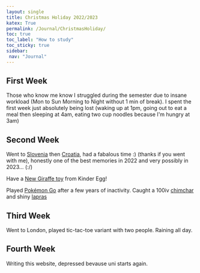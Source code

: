 ```yaml
---
layout: single
title: Christmas Holiday 2022/2023
katex: True
permalink: /Journal/ChristmasHoliday/
toc: true
toc_label: "How to study"
toc_sticky: true
sidebar:
 nav: "Journal"
---
```


## First Week
Those who know me know I struggled during the semester due to insane workload (Mon to Sun Morning to Night without 1 min of break). I spent the first week just absolutely being lost (waking up at 1pm, going out to eat a meal then sleeping at 4am, eating two cup noodles because I'm hungry at 3am)

## Second Week
Went to [Slovenia](https://en.wikipedia.org/wiki/Ljubljana_Castle) then [Croatia](https://en.wikipedia.org/wiki/Split,_Croatia), had a fabalous time :) (thanks if you went with me), honestly one of the best memories in 2022 and very possibly in 2023... (:/) 

Have a [New Giraffe toy](https://www.kinder.com/au/en/natoons) from Kinder Egg!

Played [Pokémon Go](https://en.wikipedia.org/wiki/Pok%C3%A9mon_Go) after a few years of inactivity. Caught a 100iv [chimchar](https://gamepress.gg/pokemongo/pokemon/390) and shiny [lapras](https://gamepress.gg/pokemongo/pokemon/131) 

## Third Week
Went to London, played tic-tac-toe variant with two people. Raining all day. 

## Fourth Week
Writing this website, depressed bevause uni starts again. 